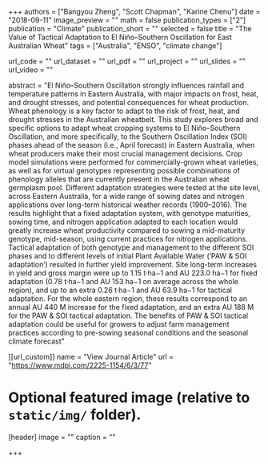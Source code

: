 +++
authors = ["Bangyou Zheng", "Scott Chapman", "Karine Chenu"]
date = "2018-09-11"
image_preview = ""
math = false
publication_types = ["2"]
publication = "Climate"
publication_short = ""
selected = false
title = "The Value of Tactical Adaptation to El Niño–Southern Oscillation for East Australian Wheat"
tags = ["Australia", "ENSO", "climate change"]

url_code = ""
url_dataset = ""
url_pdf = ""
url_project = ""
url_slides = ""
url_video = ""

abstract = "El Niño–Southern Oscillation strongly influences rainfall and temperature patterns in Eastern Australia, with major impacts on frost, heat, and drought stresses, and potential consequences for wheat production. Wheat phenology is a key factor to adapt to the risk of frost, heat, and drought stresses in the Australian wheatbelt. This study explores broad and specific options to adapt wheat cropping systems to El Niño–Southern Oscillation, and more specifically, to the Southern Oscillation Index (SOI) phases ahead of the season (i.e., April forecast) in Eastern Australia, when wheat producers make their most crucial management decisions. Crop model simulations were performed for commercially-grown wheat varieties, as well as for virtual genotypes representing possible combinations of phenology alleles that are currently present in the Australian wheat germplasm pool. Different adaptation strategies were tested at the site level, across Eastern Australia, for a wide range of sowing dates and nitrogen applications over long-term historical weather records (1900–2016). The results highlight that a fixed adaptation system, with genotype maturities, sowing time, and nitrogen application adapted to each location would greatly increase wheat productivity compared to sowing a mid-maturity genotype, mid-season, using current practices for nitrogen applications. Tactical adaptation of both genotype and management to the different SOI phases and to different levels of initial Plant Available Water (‘PAW & SOI adaptation’) resulted in further yield improvement. Site long-term increases in yield and gross margin were up to 1.15 t·ha−1 and AU 223.0 ha−1 for fixed adaptation (0.78 t·ha−1 and AU 153 ha−1 on average across the whole region), and up to an extra 0.26 t·ha−1 and AU 63.9 ha−1 for tactical adaptation. For the whole eastern region, these results correspond to an annual AU 440 M increase for the fixed adaptation, and an extra AU 188 M for the PAW & SOI tactical adaptation. The benefits of PAW & SOI tactical adaptation could be useful for growers to adjust farm management practices according to pre-sowing seasonal conditions and the seasonal climate forecast"



[[url_custom]]
name = "View Journal Article"
url = "https://www.mdpi.com/2225-1154/6/3/77"

# Optional featured image (relative to `static/img/` folder).
[header]
image = ""
caption = ""

+++
